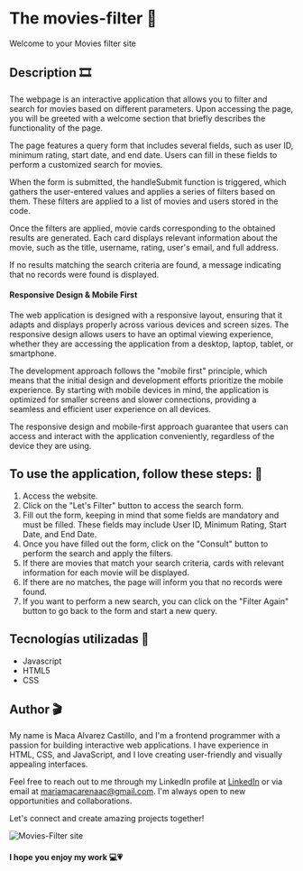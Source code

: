 # The movies-filter 🎥
Welcome to your Movies filter site

## Description 🎞️ 
The webpage is an interactive application that allows you to filter and search for movies based on different parameters. Upon accessing the page, you will be greeted with a welcome section that briefly describes the functionality of the page.

The page features a query form that includes several fields, such as user ID, minimum rating, start date, and end date. Users can fill in these fields to perform a customized search for movies.

When the form is submitted, the handleSubmit function is triggered, which gathers the user-entered values and applies a series of filters based on them. These filters are applied to a list of movies and users stored in the code.

Once the filters are applied, movie cards corresponding to the obtained results are generated. Each card displays relevant information about the movie, such as the title, username, rating, user's email, and full address.

If no results matching the search criteria are found, a message indicating that no records were found is displayed.

#### Responsive Design & Mobile First

The web application is designed with a responsive layout, ensuring that it adapts and displays properly across various devices and screen sizes. The responsive design allows users to have an optimal viewing experience, whether they are accessing the application from a desktop, laptop, tablet, or smartphone.

The development approach follows the "mobile first" principle, which means that the initial design and development efforts prioritize the mobile experience. By starting with mobile devices in mind, the application is optimized for smaller screens and slower connections, providing a seamless and efficient user experience on all devices.

The responsive design and mobile-first approach guarantee that users can access and interact with the application conveniently, regardless of the device they are using.

## To use the application, follow these steps: 🍿
1. Access the website.
2. Click on the "Let's Filter" button to access the search form.
3. Fill out the form, keeping in mind that some fields are mandatory and must be filled. These fields may include User ID, Minimum Rating, Start Date, and End Date.
4. Once you have filled out the form, click on the "Consult" button to perform the search and apply the filters.
5. If there are movies that match your search criteria, cards with relevant information for each movie will be displayed.
6. If there are no matches, the page will inform you that no records were found.
7. If you want to perform a new search, you can click on the "Filter Again" button to go back to the form and start a new query.

## Tecnologías utilizadas 📼
* Javascript
* HTML5
* CSS

## Author 🎬

My name is Maca Alvarez Castillo, and I'm a frontend programmer with a passion for building interactive web applications. I have experience in HTML, CSS, and JavaScript, and I love creating user-friendly and visually appealing interfaces.

Feel free to reach out to me through my LinkedIn profile at [LinkedIn](https://www.linkedin.com/in/maria-macarena-%C3%A1lvarez-castillo-56445a176/) or via email at [mariamacarenaac@gmail.com](mailto:your-email@gmail.com). I'm always open to new opportunities and collaborations.

Let's connect and create amazing projects together!

  
![Movies-Filter site]("src\assets\screens.png")
#### I hope you enjoy my work 💻💗
